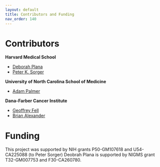 ```yaml
---
layout: default
title: Contributors and Funding 
nav_order: 140
---
```


# Contributors

**Harvard Medical School**
* [Deborah Plana](https://connects.catalyst.harvard.edu/Profiles/display/Person/159270)
* [Peter K. Sorger](https://connects.catalyst.harvard.edu/Profiles/display/Person/6970)

**University of North Carolina School of Medicine**
* [Adam Palmer](https://www.med.unc.edu/pharm/directory/adam-palmer-phd/)

**Dana-Farber Cancer Institute**
* [Geoffrey Fell](https://ds.dfci.harvard.edu/our-people/geoffrey-fell-ms/)
* [Brian Alexander](https://www.dfhcc.harvard.edu/insider/member-detail/member/brian-alexander-md-mph/)

# Funding
This project was supported by NIH grants P50-GM107618 and U54-CA225088 (to Peter Sorger)
Deobrah Plana is supported by NIGMS grant T32-GM007753 and F30-CA260780.
